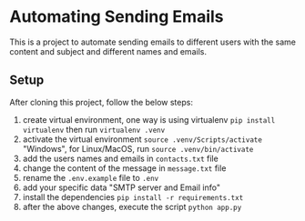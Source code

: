 # Automating Sending Emails

This is a project to automate sending emails to different users with the same content and subject and different names and emails.

## Setup

After cloning this project, follow the below steps:

1. create virtual environment, one way is using virtualenv `pip install virtualenv` then run `virtualenv .venv`
2. activate the virtual environment `source .venv/Scripts/activate` "Windows", for Linux/MacOS, run `source .venv/bin/activate`
3. add the users names and emails in `contacts.txt` file
4. change the content of the message in `message.txt` file
5. rename the `.env.example` file to `.env`
6. add your specific data "SMTP server and Email info"
7. install the dependencies `pip install -r requirements.txt`
8. after the above changes, execute the script `python app.py`
